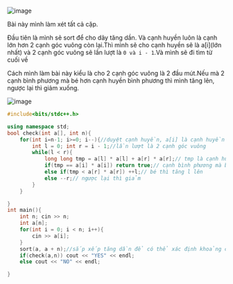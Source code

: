 ![image](https://github.com/Llam-a/Practice_Cpp/assets/115911041/19c5e12f-92cd-470e-b9cf-07474b1bcdff)

Bài này mình làm xét tất cả cặp.

Đầu tiên là mình sẽ sort để cho dãy tăng dần. Và cạnh huyền luôn là cạnh lớn hơn 2 cạnh góc vuông còn lại.Thì mình sẽ cho cạnh huyền sẽ là a[i](lớn nhất) và 2 cạnh góc vuông sẽ lần lượt là `0 và i - 1`.Và mình sẽ đi tìm từ cuối về

Cách mình làm bài này kiểu là cho 2 cạnh góc vuông là 2 đầu mút.Nếu mà 2 cạnh bình phương mà bé hơn cạnh huyền bình phương thì mình tăng lên, ngược lại thì giảm xuống.

![image](https://github.com/Llam-a/Practice_Cpp/assets/115911041/98712bc9-9655-4d23-b46e-f03dfe53fd77)

```cpp
#include<bits/stdc++.h>

using namespace std;
bool check(int a[], int n){
    for(int i=n-1; i>=0; i--){//duyệt cạnh huyền, a[i] là cạnh huyền
        int l = 0; int r = i - 1;//lần lượt là 2 cạnh góc vuông
        while(l < r){
            long long tmp = a[l] * a[l] + a[r] * a[r];// tmp là cạnh huyền bình phương
            if(tmp == a[i] * a[i]) return true;// cạnh bình phương mà bằng cạnh bình phương thì true
            else if(tmp < a[r] * a[r]) ++l;// bé thì tăng l lên
            else --r;// ngược lại thì giảm
        }
    }

}
int main(){
    int n; cin >> n;
    int a[n];
    for(int i = 0; i < n; i++){
        cin >> a[i];
    }
    sort(a, a + n);//sắp xếp tăng dần để có thể xác định khoảng của cạnh huyền.
    if(check(a,n)) cout << "YES" << endl;
    else cout << "NO" << endl;

}
```
